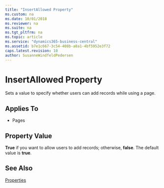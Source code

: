 ```yaml
---
title: "InsertAllowed Property"
ms.custom: na
ms.date: 10/01/2018
ms.reviewer: na
ms.suite: na
ms.tgt_pltfrm: na
ms.topic: article
ms.service: "dynamics365-business-central"
ms.assetid: b7e1c667-3c54-408b-a8a1-4bf5952e3f72
caps.latest.revision: 10
author: SusanneWindfeldPedersen
---
```


 

# InsertAllowed Property
Sets a value to specify whether users can add records while using a page.  
  
## Applies To  
  
-   Pages  
  
## Property Value  
 **True** if you want to allow users to add records; otherwise, **false**. The default value is **true**.  
  
## See Also  
 [Properties](devenv-properties.md)